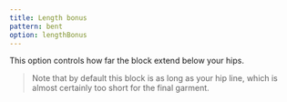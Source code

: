 ```yaml
---
title: Length bonus
pattern: bent
option: lengthBonus
---
```


This option controls how far the block extend below your hips.

> Note that by default this block is as long as your hip line, which is almost certainly too short for the final garment.